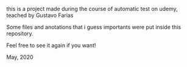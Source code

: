 this is a project made during the course of automatic test on udemy, teached by Gustavo Farias

Some files and anotations that i guess importants were put inside this repository.

Feel free to see it again if you want!

May, 2020

